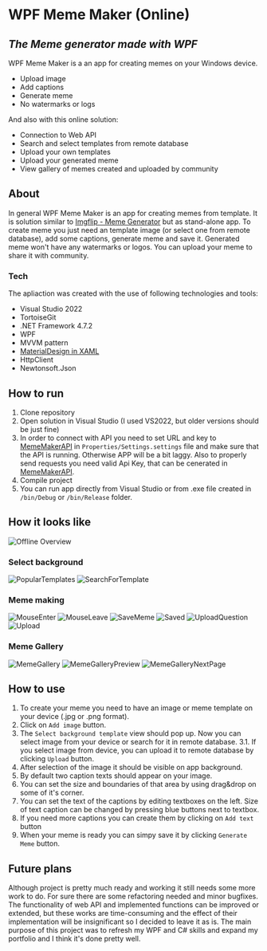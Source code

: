 # WPF Meme Maker (Online)
## _The Meme generator made with WPF_

WPF Meme Maker is a an app for creating memes on your Windows device.
- Upload image
- Add captions
- Generate meme
- No watermarks or logs

And also with this online solution:
- Connection to Web API
- Search and select templates from remote database
- Upload your own templates
- Upload your generated meme
- View gallery of memes created and uploaded by community

## About

In general WPF Meme Maker is an app for creating memes from template. It is solution similar to [Imgflip - Meme Generator](https://imgflip.com/memegenerator) but as stand-alone app. To create meme you just need an template image (or select one from remote database), add some captions, generate meme and save it. Generated meme won't have any watermarks or logos. You can upload your meme to share it with community.

### Tech

The apliaction was created with the use of following technologies and tools:
- Visual Studio 2022
- TortoiseGit
- .NET Framework 4.7.2
- WPF
- MVVM pattern
- [MaterialDesign in XAML](http://materialdesigninxaml.net/)
- HttpClient
- Newtonsoft.Json

## How to run

1. Clone repository
2. Open solution in Visual Studio (I used VS2022, but older versions should be just fine)
3. In order to connect with API you need to set URL and key to [MemeMakerAPI](https://github.com/rav97/MemeMaker_API) in `Properties/Settings.settings` file and make sure that the API is running. Otherwise APP will be a bit laggy. Also to properly send requests you need valid Api Key, that can be cenerated in [MemeMakerAPI](https://github.com/rav97/MemeMaker_API).
4. Compile project
5. You can run app directly from Visual Studio or from .exe file created in `/bin/Debug` or `/bin/Release` folder.

## How it looks like

![Offline Overview](https://github.com/rav97/ResourcesRepository/blob/main/MemeMaker/OnlineOverview.png?raw=true)

### Select background

![PopularTemplates](https://github.com/rav97/ResourcesRepository/blob/main/MemeMaker/SelectBackgroundPopular.png?raw=true)
![SearchForTemplate](https://github.com/rav97/ResourcesRepository/blob/main/MemeMaker/SearchForTemplate.png?raw=true)

### Meme making

![MouseEnter](https://github.com/rav97/ResourcesRepository/blob/main/MemeMaker/MemeMaking.png?raw=true)
![MouseLeave](https://github.com/rav97/ResourcesRepository/blob/main/MemeMaker/MemeMaking2.png?raw=true)
![SaveMeme](https://github.com/rav97/ResourcesRepository/blob/main/MemeMaker/SaveMeme.png?raw=true)
![Saved](https://github.com/rav97/ResourcesRepository/blob/main/MemeMaker/Saved.png?raw=true)
![UploadQuestion](https://github.com/rav97/ResourcesRepository/blob/main/MemeMaker/UploadToCommunity.png?raw=true)
![Upload](https://github.com/rav97/ResourcesRepository/blob/main/MemeMaker/Upload.png?raw=true)

### Meme Gallery

![MemeGallery](https://github.com/rav97/ResourcesRepository/blob/main/MemeMaker/MemeGallery.png?raw=true)
![MemeGalleryPreview](https://github.com/rav97/ResourcesRepository/blob/main/MemeMaker/MemeGalleryPreview.png?raw=true)
![MemeGalleryNextPage](https://github.com/rav97/ResourcesRepository/blob/main/MemeMaker/MemeGalleryPage.png?raw=true)

## How to use

1. To create your meme you need to have an image or meme template on your device (.jpg or .png format).
2. Click on `Add image` button.
3. The `Select background template` view should pop up. Now you can select image from your device or search for it in remote database.
3.1. If you select image from device, you can upload it to remote database by clicking `Upload` button.
4. After selection of the image it should be visible on app background.
5. By default two caption texts should appear on your image.
6. You can set the size and boundaries of that area by using drag&drop on some of it's corner.
7. You can set the text of the captions by editing textboxes on the left. Size of text caption can be changed by pressing blue buttons next to textbox. 
8. If you need more captions you can create them by clicking on `Add text` button
9. When your meme is ready you can simpy save it by clicking `Generate Meme` button.

## Future plans
Although project is pretty much ready and working it still needs some more work to do. For sure there are some refactoring needed and minor bugfixes. The functionality of web API and implemented functions can be improved or extended, but these works are time-consuming and the effect of their implementation will be insignificant so I decided to leave it as is.
The main purpose of this project was to refresh my WPF and C# skills and expand my portfolio and I think it's done pretty well.
